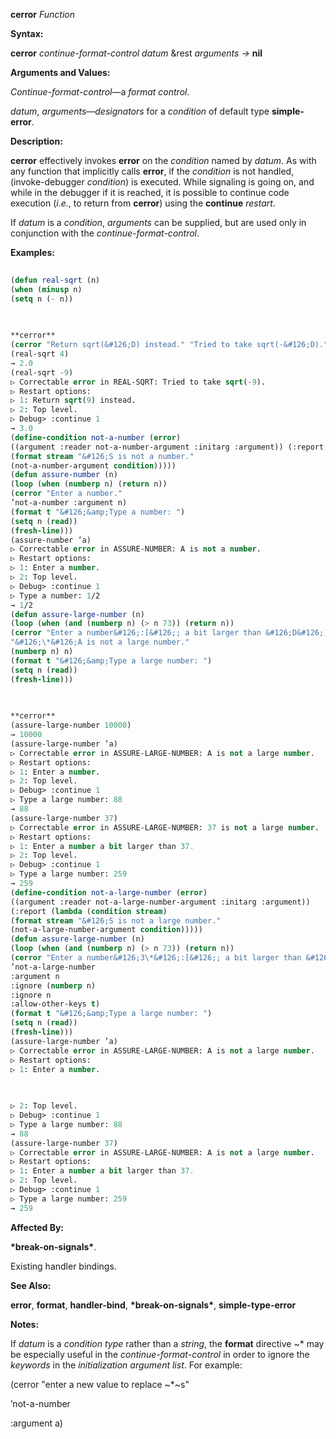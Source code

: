 **cerror** *Function* 



**Syntax:** 



**cerror** *continue-format-control datum* &amp;rest *arguments →* **nil** 



**Arguments and Values:** 



*Continue-format-control*—a *format control*. 



*datum*, *arguments*—*designators* for a *condition* of default type **simple-error**. 



**Description:** 



**cerror** effectively invokes **error** on the *condition* named by *datum*. As with any function that implicitly calls **error**, if the *condition* is not handled, (invoke-debugger *condition*) is executed. While signaling is going on, and while in the debugger if it is reached, it is possible to continue code execution (*i.e.*, to return from **cerror**) using the **continue** *restart*. 



If *datum* is a *condition*, *arguments* can be supplied, but are used only in conjunction with the *continue-format-control*. 



**Examples:**
```lisp
 
(defun real-sqrt (n) 
(when (minusp n) 
(setq n (- n)) 

 
 
**cerror** 
(cerror "Return sqrt(&#126;D) instead." "Tried to take sqrt(-&#126;D)." n)) (sqrt n)) 
(real-sqrt 4) 
→ 2.0 
(real-sqrt -9) 
▷ Correctable error in REAL-SQRT: Tried to take sqrt(-9). 
▷ Restart options: 
▷ 1: Return sqrt(9) instead. 
▷ 2: Top level. 
▷ Debug> :continue 1 
→ 3.0 
(define-condition not-a-number (error) 
((argument :reader not-a-number-argument :initarg :argument)) (:report (lambda (condition stream) 
(format stream "&#126;S is not a number." 
(not-a-number-argument condition))))) 
(defun assure-number (n) 
(loop (when (numberp n) (return n)) 
(cerror "Enter a number." 
’not-a-number :argument n) 
(format t "&#126;&amp;Type a number: ") 
(setq n (read)) 
(fresh-line))) 
(assure-number ’a) 
▷ Correctable error in ASSURE-NUMBER: A is not a number. 
▷ Restart options: 
▷ 1: Enter a number. 
▷ 2: Top level. 
▷ Debug> :continue 1 
▷ Type a number: 1/2 
→ 1/2 
(defun assure-large-number (n) 
(loop (when (and (numberp n) (> n 73)) (return n)) 
(cerror "Enter a number&#126;:[&#126;; a bit larger than &#126;D&#126;]." 
"&#126;\*&#126;A is not a large number." 
(numberp n) n) 
(format t "&#126;&amp;Type a large number: ") 
(setq n (read)) 
(fresh-line))) 

 
 
**cerror** 
(assure-large-number 10000) 
→ 10000 
(assure-large-number ’a) 
▷ Correctable error in ASSURE-LARGE-NUMBER: A is not a large number. 
▷ Restart options: 
▷ 1: Enter a number. 
▷ 2: Top level. 
▷ Debug> :continue 1 
▷ Type a large number: 88 
→ 88 
(assure-large-number 37) 
▷ Correctable error in ASSURE-LARGE-NUMBER: 37 is not a large number. 
▷ Restart options: 
▷ 1: Enter a number a bit larger than 37. 
▷ 2: Top level. 
▷ Debug> :continue 1 
▷ Type a large number: 259 
→ 259 
(define-condition not-a-large-number (error) 
((argument :reader not-a-large-number-argument :initarg :argument)) 
(:report (lambda (condition stream) 
(format stream "&#126;S is not a large number." 
(not-a-large-number-argument condition))))) 
(defun assure-large-number (n) 
(loop (when (and (numberp n) (> n 73)) (return n)) 
(cerror "Enter a number&#126;3\*&#126;:[&#126;; a bit larger than &#126;\*&#126;D&#126;]." 
’not-a-large-number 
:argument n 
:ignore (numberp n) 
:ignore n 
:allow-other-keys t) 
(format t "&#126;&amp;Type a large number: ") 
(setq n (read)) 
(fresh-line))) 
(assure-large-number ’a) 
▷ Correctable error in ASSURE-LARGE-NUMBER: A is not a large number. 
▷ Restart options: 
▷ 1: Enter a number. 

 
 
▷ 2: Top level. 
▷ Debug> :continue 1 
▷ Type a large number: 88 
→ 88 
(assure-large-number 37) 
▷ Correctable error in ASSURE-LARGE-NUMBER: A is not a large number. 
▷ Restart options: 
▷ 1: Enter a number a bit larger than 37. 
▷ 2: Top level. 
▷ Debug> :continue 1 
▷ Type a large number: 259 
→ 259 

```
**Affected By:** 



**\*break-on-signals\***. 



Existing handler bindings. 



**See Also:** 



**error**, **format**, **handler-bind**, **\*break-on-signals\***, **simple-type-error** 



**Notes:** 



If *datum* is a *condition type* rather than a *string*, the **format** directive &#126;\* may be especially useful in the *continue-format-control* in order to ignore the *keywords* in the *initialization argument list*. For example: 



(cerror "enter a new value to replace &#126;\*&#126;s" 



’not-a-number 



:argument a) 



